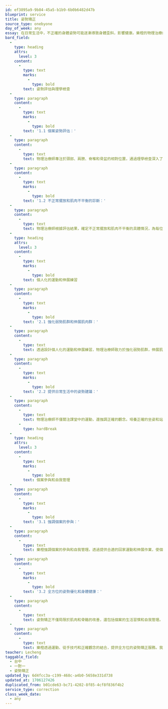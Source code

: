 ```yaml
---
id: ef3895a9-9b84-45a5-b1b9-6b0b6482d47b
blueprint: service
title: 姿勢矯正
source_type: onebyone
day_of_week: any
essay: 在日常生活中，不正確的身體姿勢可能逐漸導致身體歪斜，影響健康。樂橙的物理治療師透過運動、徒手技巧和正確觀念的傳遞，致力於改善民眾的身體姿勢，重拾健康活力。
bard_field:
  -
    type: heading
    attrs:
      level: 3
    content:
      -
        type: text
        marks:
          -
            type: bold
        text: 姿勢評估與理學檢查
  -
    type: paragraph
    content:
      -
        type: text
        marks:
          -
            type: bold
        text: '1.1 個案姿勢評估：'
  -
    type: paragraph
    content:
      -
        type: text
        text: 物理治療師專注於頭部、肩膀、脊椎和骨盆的相對位置，通過理學檢查深入了解不正常擺放和肌肉不平衡的情況，為後續矯正提供基礎。
  -
    type: paragraph
    content:
      -
        type: text
        marks:
          -
            type: bold
        text: '1.2 不正常擺放和肌肉不平衡的診斷：'
  -
    type: paragraph
    content:
      -
        type: text
        text: 物理治療師根據評估結果，確定不正常擺放和肌肉不平衡的具體情況，為每位個案制定矯正的方向和計畫。
  -
    type: heading
    attrs:
      level: 3
    content:
      -
        type: text
        marks:
          -
            type: bold
        text: 個人化的運動和伸展練習
  -
    type: paragraph
    content:
      -
        type: text
        marks:
          -
            type: bold
        text: '2.1 強化弱勢肌群和伸展肌肉群：'
  -
    type: paragraph
    content:
      -
        type: text
        text: 透過設計個人化的運動和伸展練習，物理治療師致力於強化弱勢肌群，伸展肌肉群，從而改善肌肉張力的不均衡，促使骨骼結構回歸正常位置。
  -
    type: paragraph
    content:
      -
        type: text
        marks:
          -
            type: bold
        text: '2.2 提供日常生活中的姿勢建議：'
  -
    type: paragraph
    content:
      -
        type: text
        text: 物理治療師不僅關注課堂中的運動，還強調正確的觀念。培養正確的坐姿和站姿習慣，並提供日常生活中的姿勢建議，使民眾能在日常活動中自我意識到錯誤的姿勢。
      -
        type: hardBreak
  -
    type: heading
    attrs:
      level: 3
    content:
      -
        type: text
        marks:
          -
            type: bold
        text: 個案參與和自我管理
  -
    type: paragraph
    content:
      -
        type: text
        marks:
          -
            type: bold
        text: '3.1 強調個案的參與：'
  -
    type: paragraph
    content:
      -
        type: text
        text: 樂橙強調個案的參與和自我管理。透過提供合適的回家運動和伸展作業，使個案能夠在課程期間和之後持續維護良好的姿勢，減少再發或持續的不適。
  -
    type: paragraph
    content:
      -
        type: text
        marks:
          -
            type: bold
        text: '3.2 全方位的姿勢優化和身體健康：'
  -
    type: paragraph
    content:
      -
        type: text
        text: 姿勢矯正不僅局限於肌肉和骨骼的改善，還包括個案的生活習慣和自我管理。樂橙的綜合性計畫致力於實現全方位的姿勢優化和身體健康。
  -
    type: paragraph
    content:
      -
        type: text
        text: 樂橙透過運動、徒手技巧和正確觀念的結合，提供全方位的姿勢矯正服務。我們深信透過個案的參與和自我管理，每位民眾都能夠改善姿勢，重拾健康，迎接充滿活力的生活。
teacher: Lecheng
taggable_field:
  - 台中
  - 一對一
  - 姿勢矯正
updated_by: 6d4fcc3a-c199-468c-a4b0-5658e331d738
updated_at: 1706127426
duplicated_from: b01cde63-bc71-4202-8f85-4cf8f836f4b2
service_type: correction
class_week_date:
  - any
---
```

